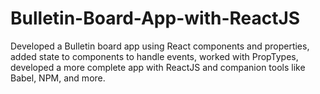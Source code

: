 # Bulletin-Board-App-with-ReactJS

Developed a Bulletin board app using React components and properties, added state to components to handle events, worked with PropTypes, developed a more complete app with ReactJS and companion tools like Babel, NPM, and more.
